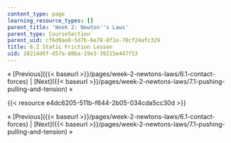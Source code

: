 ```yaml
---
content_type: page
learning_resource_types: []
parent_title: 'Week 2: Newton''s Laws'
parent_type: CourseSection
parent_uid: cf6d9ae8-5d7b-6e78-8f1e-70cf24afc329
title: 6.2 Static Friction Lesson
uid: 28214d6f-d57a-80ba-19e3-39215e447f53
---
```


« [Previous]({{< baseurl >}}/pages/week-2-newtons-laws/6.1-contact-forces) | [Next]({{< baseurl >}}/pages/week-2-newtons-laws/7.1-pushing-pulling-and-tension) »

{{< resource e4dc6205-511b-f644-2b05-034cda5cc30d >}}

« [Previous]({{< baseurl >}}/pages/week-2-newtons-laws/6.1-contact-forces) | [Next]({{< baseurl >}}/pages/week-2-newtons-laws/7.1-pushing-pulling-and-tension) »